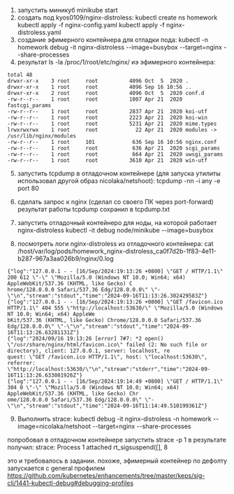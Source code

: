 1) запустить миникуб minikube start
2) создать под  kyos0109/nginx-distroless:
kubectl create ns homework
kubectl apply -f nginx-config.yaml
kubectl apply -f nginx-distroless.yaml
3) создание эфимерного контейнера для отладки пода:
kubectl -n homework debug -it nginx-distroless --image=busybox --target=nginx --share-processes
4) результат ls -la /proc/1/root/etc/nginx/ иэ эфимерного контейнера:
```
total 48
drwxr-xr-x    3 root     root          4096 Oct  5  2020 .
drwxr-xr-x    1 root     root          4096 Sep 16 10:56 ..
drwxr-xr-x    2 root     root          4096 Oct  5  2020 conf.d
-rw-r--r--    1 root     root          1007 Apr 21  2020 fastcgi_params
-rw-r--r--    1 root     root          2837 Apr 21  2020 koi-utf
-rw-r--r--    1 root     root          2223 Apr 21  2020 koi-win
-rw-r--r--    1 root     root          5231 Apr 21  2020 mime.types
lrwxrwxrwx    1 root     root            22 Apr 21  2020 modules -> /usr/lib/nginx/modules
-rw-r--r--    1 root     101            636 Sep 16 10:56 nginx.conf
-rw-r--r--    1 root     root           636 Apr 21  2020 scgi_params
-rw-r--r--    1 root     root           664 Apr 21  2020 uwsgi_params
-rw-r--r--    1 root     root          3610 Apr 21  2020 win-utf
```

5) запустить tcpdump в отладочном контейнере (для запуска утилиты использовал другой образ nicolaka/netshoot):
tcpdump -nn -i any -e port 80

6) сделать запрос к nginx (сделал со своего ПК через port-forward)
результат работы tcpdump сохранил в tcpdump.txt

7) запустить отладочный контейнеро для ноды, на которой работает nginx-distroless
kubectl -it debug node/minikube --image=busybox

8) посмотреть логи nginx-distroless из отладочного контейнера:
cat /host/var/log/pods/homework_nginx-distroless_ca0f7d2b-1f83-4e11-b287-967a3aa026b9/nginx/0.log

```
{"log":"127.0.0.1 - - [16/Sep/2024:19:13:26 +0800] \"GET / HTTP/1.1\" 200 612 \"-\" \"Mozilla/5.0 (Windows NT 10.0; Win64; x64) AppleWebKit/537.36 (KHTML, like Gecko) C
hrome/128.0.0.0 Safari/537.36 Edg/128.0.0.0\" \"-\"\n","stream":"stdout","time":"2024-09-16T11:13:26.302429583Z"}
{"log":"127.0.0.1 - - [16/Sep/2024:19:13:26 +0800] \"GET /favicon.ico HTTP/1.1\" 404 555 \"http://localhost:53630/\" \"Mozilla/5.0 (Windows NT 10.0; Win64; x64) AppleWe
bKit/537.36 (KHTML, like Gecko) Chrome/128.0.0.0 Safari/537.36 Edg/128.0.0.0\" \"-\"\n","stream":"stdout","time":"2024-09-16T11:13:26.63281131Z"}
{"log":"2024/09/16 19:13:26 [error] 7#7: *2 open() \"/usr/share/nginx/html/favicon.ico\" failed (2: No such file or directory), client: 127.0.0.1, server: localhost, re
quest: \"GET /favicon.ico HTTP/1.1\", host: \"localhost:53630\", referrer: \"http://localhost:53630/\"\n","stream":"stderr","time":"2024-09-16T11:13:26.633081926Z"}
{"log":"127.0.0.1 - - [16/Sep/2024:19:14:49 +0800] \"GET / HTTP/1.1\" 304 0 \"-\" \"Mozilla/5.0 (Windows NT 10.0; Win64; x64) AppleWebKit/537.36 (KHTML, like Gecko) Chr
ome/128.0.0.0 Safari/537.36 Edg/128.0.0.0\" \"-\"\n","stream":"stdout","time":"2024-09-16T11:14:49.510199361Z"}
```

9) Выполнить strace:
kubectl debug -it nginx-distroless -n homework --image=nicolaka/netshoot --target=nginx --share-processes

попробовал в отладочном контейнере запустить strace -p 1
в результате получил:
strace: Process 1 attached
rt_sigsuspend([], 8

это и требовалось в задании. похоже, эфимерный контейнер по дефолту запускается с general профилем https://github.com/kubernetes/enhancements/tree/master/keps/sig-cli/1441-kubectl-debug#debugging-profiles